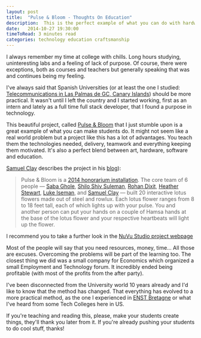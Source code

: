 ```yaml
---
layout: post
title:  "Pulse & Bloom - Thoughts On Education"
description:  This is the perfect example of what you can do with hardware/software/art and teach & learn on the meantime.
date:   2014-10-27 19:30:00
timeToRead: 3 minutes read
categories: technology education craftsmanship
---
```


I always remember my time at college with chills. Long hours studying, uninteresting labs and a feeling of lack of purpose. Of course, there were exceptions, both as courses and teachers but generally speaking that was and continues being my feeling.

I've always said that Spanish Universities (or at least the one I studied: [Telecommunications in Las Palmas de GC, Canary Islands](http://www.eite.ulpgc.es)) should be more practical. It wasn't until I left the country and I started working, first as an intern and lately as a full time full stack developer, that I found a purpose in technology.

This beautiful project, called [Pulse & Bloom](http://www.ofbrooklyn.com/2014/09/6/building-pulse-bloom-biofeedback-burning-man-2014/) that I just stumble upon is a great example of what you can make students do. It might not seem like a real world problem but a project like this has a lot of advantages. You teach them the technologies needed, delivery, teamwork and everything keeping them motivated. It's also a perfect blend between art, hardware, software and education.

[Samuel Clay](https://twitter.com/samuelclay) describes the project in his [blog](http://www.ofbrooklyn.com/2014/09/6/building-pulse-bloom-biofeedback-burning-man-2014/)):

> Pulse & Bloom is a [2014 honorarium installation](http://www.burningman.com/installations/art_honor.html). The core team of 6 people — [Saba Ghole](https://twitter.com/sabarani), [Shilo Shiv Suleman](https://twitter.com/shilo1221), [Rohan Dixit](https://twitter.com/rd108), [Heather Stewart](https://www.facebook.com/heather.stewart.3388), [Luke Iseman](https://twitter.com/liseman), and [Samuel Clay](https://twitter.com/samuelclay) — built 20 interactive lotus flowers made out of steel and rowlux. Each lotus flower ranges from 8 to 18 feet tall, each of which lights up with your pulse. You and another person can put your hands on a couple of Hamsa hands at the base of the lotus flower and your respective heartbeats will light up the flower.

I recommend you to take a further look in the [NuVu Studio project webpage](https://cambridge.nuvustudio.com/studios/pulse-and-bloom#tab-info)

Most of the people will say that you need resources, money, time... All those are excuses. Overcoming the problems will be part of the learning too. The closest thing we did was a small company for Economics which organized a small Employment and Technology forum. It incredibly ended being profitable (with most of the profits from the after party).

I've been disconnected from the University world 10 years already and I'd like to know that the method has changed. That everything has evolved to a more practical method, as the one I experienced in [ENST Bretagne](http://www.telecom-bretagne.eu) or what I've heard from some Tech Colleges here in US.

If you're teaching and reading this, please, make your students create things, they'll thank you later from it. If you're already pushing your students to do cool stuff, thanks!
